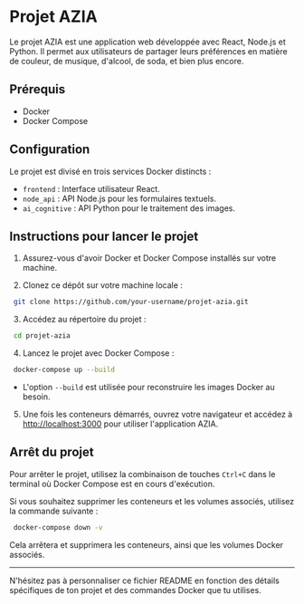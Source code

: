 # Projet AZIA

Le projet AZIA est une application web développée avec React, Node.js et Python. Il permet aux utilisateurs de partager leurs préférences en matière de couleur, de musique, d'alcool, de soda, et bien plus encore.

## Prérequis

- Docker
- Docker Compose

## Configuration

Le projet est divisé en trois services Docker distincts :
- `frontend` : Interface utilisateur React.
- `node_api` : API Node.js pour les formulaires textuels.
- `ai_cognitive` : API Python pour le traitement des images.

## Instructions pour lancer le projet

1. Assurez-vous d'avoir Docker et Docker Compose installés sur votre machine.

2. Clonez ce dépôt sur votre machine locale :

```bash
 git clone https://github.com/your-username/projet-azia.git 
 ```

3. Accédez au répertoire du projet :

```bash
 cd projet-azia 
 ```

4. Lancez le projet avec Docker Compose :

```bash
 docker-compose up --build 
 ```

- L'option `--build` est utilisée pour reconstruire les images Docker au besoin.

5. Une fois les conteneurs démarrés, ouvrez votre navigateur et accédez à [http://localhost:3000](http://localhost:3000) pour utiliser l'application AZIA.

## Arrêt du projet

Pour arrêter le projet, utilisez la combinaison de touches `Ctrl+C` dans le terminal où Docker Compose est en cours d'exécution.

Si vous souhaitez supprimer les conteneurs et les volumes associés, utilisez la commande suivante :

```bash
 docker-compose down -v 
 ```

Cela arrêtera et supprimera les conteneurs, ainsi que les volumes Docker associés.

---

N'hésitez pas à personnaliser ce fichier README en fonction des détails spécifiques de ton projet et des commandes Docker que tu utilises.
